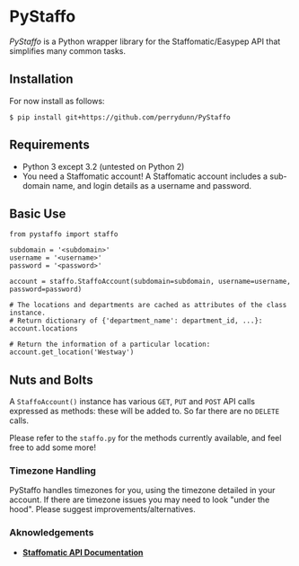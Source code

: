# PyStaffo
*PyStaffo* is a Python wrapper library for the Staffomatic/Easypep API that simplifies many common tasks.

## Installation
For now install as follows:

```
$ pip install git+https://github.com/perrydunn/PyStaffo
```

## Requirements
* Python 3 except 3.2 (untested on Python 2)
* You need a Staffomatic account! A Staffomatic account includes a sub-domain name, and login details as a username and password.

## Basic Use
```
from pystaffo import staffo

subdomain = '<subdomain>'
username = '<username>'
password = '<password>'

account = staffo.StaffoAccount(subdomain=subdomain, username=username, password=password)

# The locations and departments are cached as attributes of the class instance.
# Return dictionary of {'department_name': department_id, ...}:
account.locations

# Return the information of a particular location:
account.get_location('Westway')
```

## Nuts and Bolts
A ```StaffoAccount()``` instance has various ```GET```, ```PUT``` and ```POST``` API calls expressed as methods: these will be added to. So far there are no ```DELETE``` calls.

Please refer to the ```staffo.py``` for the methods currently available, and feel free to add some more!

### Timezone Handling
PyStaffo handles timezones for you, using the timezone detailed in your account. If there are timezone issues you may need to look "under the hood". Please suggest improvements/alternatives.

### Aknowledgements
- [**Staffomatic API Documentation**](https://github.com/staffomatic/staffomatic-api-documentation)


